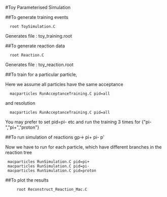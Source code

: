 #Toy Parameterised Simulation

##To generate training events

      root ToySimulation.C

Generates file : toy_training.root

##To generate reaction data

      root Reaction.C

Generates file : toy_reaction.root

##To train for a particular particle,

Here we assume all particles have the same acceptance

      macparticles RunAcceptanceTraining.C pid=all

and resolution

      macparticles RunAcceptanceTraining.C pid=all

You may prefer to set pid=pi- etc and run the training 3 times for
{"pi-","pi+","proton"}

##To run simulation of reactions gp-> pi+ pi- p'

Now we have to run for each particle, which have different branches in the
reaction tree

	 macparticles RunSimulation.C pid=pi+
	 macparticles RunSimulation.C pid=pi-
	 macparticles RunSimulation.C pid=proton


##To plot the results

     	 root Reconstruct_Reaction_Mac.C